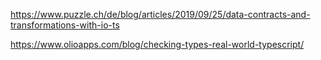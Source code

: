 https://www.puzzle.ch/de/blog/articles/2019/09/25/data-contracts-and-transformations-with-io-ts

https://www.olioapps.com/blog/checking-types-real-world-typescript/